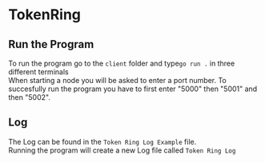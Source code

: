 # TokenRing
## Run the Program
To run the program go to the ```client``` folder and type```go run .``` in three different terminals <br/>
When starting a node you will be asked to enter a port number. To succesfully run the program you have to first enter "5000" then "5001" and then "5002".

## Log
The Log can be found in the  ```Token Ring Log Example``` file. <br/>
Running the program will create a new Log file called ```Token Ring Log```

